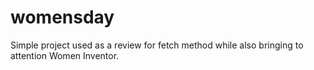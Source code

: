 # womensday
Simple project used as a review for fetch method while also bringing to attention Women Inventor. 
